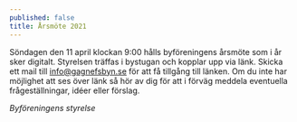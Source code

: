 ```yaml
---
published: false
title: Årsmöte 2021
---
```


Söndagen den 11 april klockan 9:00 hålls byföreningens årsmöte som i år sker digitalt. Styrelsen träffas i bystugan och kopplar upp via länk. Skicka ett mail till info@gagnefsbyn.se för att få tillgång till länken. Om du inte har möjlighet att ses över länk så hör av dig för att i förväg meddela eventuella frågeställningar, idéer eller förslag.

*Byföreningens styrelse*
